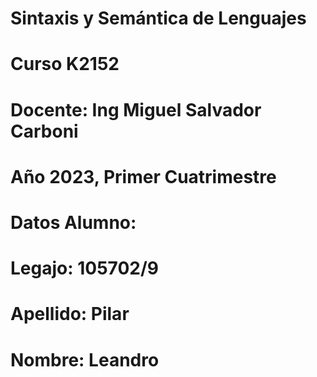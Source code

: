 # Sintaxis y Semántica de Lenguajes
# Curso K2152
# Docente: Ing Miguel Salvador Carboni
# Año 2023, Primer Cuatrimestre

# Datos Alumno:
# Legajo: 105702/9
# Apellido:  Pilar
# Nombre: Leandro
